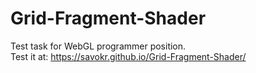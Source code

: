 # Grid-Fragment-Shader
Test task for WebGL programmer position.  
Test it at: https://savokr.github.io/Grid-Fragment-Shader/
